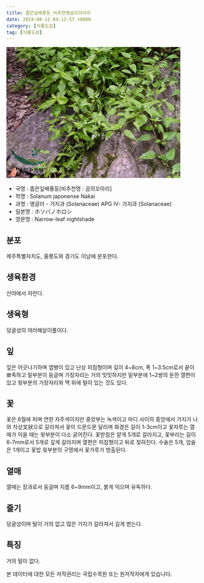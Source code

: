 ```yaml
---
title: 좁은잎배풍등_비추천명곰의꼬아리
date: 2024-08-12 04:12:57 +0800
category: [식물도감]
tag: [식물도감]
---
```




![좁은잎배풍등[비추천명 : 곰의꼬아리]](/assets/img/fileUpload/plants/basic/Solanaceae/Solanum/7882/7882_1_th2.jpg)
- 국명 : 좁은잎배풍등[비추천명 : 곰의꼬아리]
- 학명 : Solanum japonense Nakai
- 과명 : 앵글러 - 가지과 (Solanaceae) APG Ⅳ- 가지과 (Solanaceae)
- 일본명 : ホソバノホロシ
- 영문명 : Narrow-leaf nightshade


## 분포
제주특별자치도, 울릉도와 경기도 이남에 분포한다.
## 생육환경
산야에서 자란다.
## 생육형
덩굴성의 여러해살이풀이다.
## 잎
잎은 어긋나기하며 엽병이 있고 난상 피침형이며 길이 4~8cm, 폭 1~3.5cm로서 끝이 뾰족하고 밑부분이 둥글며 가장자리는 거의 밋밋하지만 밑부분에 1~2쌍의 둔한 열편이 있고 윗부분의 가장자리와 맥 위에 털이 있는 것도 있다.
## 꽃
꽃은 6월에 피며 연한 자주색이지만 중앙부는 녹색이고 마디 사이의 중앙에서 가지가 나와 차상叉狀으로 갈라져서 꽃이 드문드문 달리며 화경은 길이 1-3cm이고 꽃자루는 열매가 익을 때는 윗부분이 다소 굵어진다. 꽃받침은 얕게 5개로 갈라지고, 꽃부리는 길이 6-7mm로서 5개로 깊게 갈라지며 열편은 피침형이고 뒤로 젖혀진다. 수술은 5개, 암술은 1개이고 꽃밥 윗부분의 구멍에서 꽃가루가 방출된다.
## 열매
열매는 장과로서 둥글며 지름 6~9mm이고, 붉게 익으며 유독하다.
## 줄기
덩굴성이며 털이 거의 없고 많은 가지가 갈라져서 길게 벋는다.
## 특징
거의 털이 없다.






본 데이터에 대한 모든 저작권리는 국립수목원 또는 원저작자에게 있습니다.
